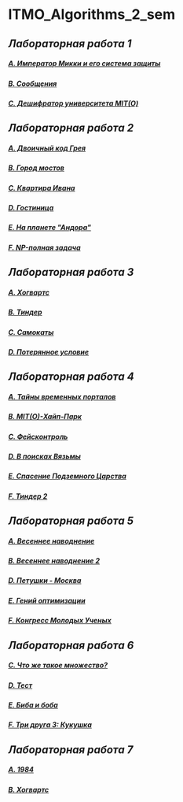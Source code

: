 # ITMO_Algorithms_2_sem

## *Лабораторная работа 1*

##### [A. Император Микки и его система защиты](https://github.com/sskrolkina/ITMO_Algorithms_2_sem/blob/main/LAB_8/A.cpp)

##### [B. Сообщения](https://github.com/sskrolkina/ITMO_Algorithms_2_sem/blob/main/LAB_8/B.cpp)

##### [C. Дешифратор университета MIT(О)](https://github.com/sskrolkina/ITMO_Algorithms_2_sem/blob/main/LAB_8/C.cpp)

## *Лабораторная работа 2*

##### [A. Двоичный код Грея](https://github.com/sskrolkina/ITMO_Algorithms_2_sem/blob/main/LAB_9/A.cpp)

##### [B. Город мостов](https://github.com/sskrolkina/ITMO_Algorithms_2_sem/blob/main/LAB_9/B.cpp)

##### [C. Квартира Ивана](https://github.com/sskrolkina/ITMO_Algorithms_2_sem/blob/main/LAB_9/C.cpp)

##### [D. Гостиница](https://github.com/sskrolkina/ITMO_Algorithms_2_sem/blob/main/LAB_9/D.cpp)

##### [E. На планете "Андора"](https://github.com/sskrolkina/ITMO_Algorithms_2_sem/blob/main/LAB_9/E.cpp)

##### [F. NP-полная задача](https://github.com/sskrolkina/ITMO_Algorithms_2_sem/blob/main/LAB_9/F.cpp)

## *Лабораторная работа 3*

##### [A. Хогвартс](https://github.com/sskrolkina/ITMO_Algorithms_2_sem/blob/main/LAB_10/A.cpp)

##### [B. Тиндер](https://github.com/sskrolkina/ITMO_Algorithms_2_sem/blob/main/LAB_10/B.cpp)

##### [C. Самокаты](https://github.com/sskrolkina/ITMO_Algorithms_2_sem/blob/main/LAB_10/C.cpp)

##### [D. Потерянное условие](https://github.com/sskrolkina/ITMO_Algorithms_2_sem/blob/main/LAB_10/D.cpp)

## *Лабораторная работа 4*

##### [A. Тайны временных порталов](https://github.com/sskrolkina/ITMO_Algorithms_2_sem/blob/main/LAB_11/A.cpp)

##### [B. MIT(O)-Хайп-Парк](https://github.com/sskrolkina/ITMO_Algorithms_2_sem/blob/main/LAB_11/B.cpp)

##### [C. Фейсконтроль](https://github.com/sskrolkina/ITMO_Algorithms_2_sem/blob/main/LAB_11/C.cpp)

##### [D. В поисках Вязьмы](https://github.com/sskrolkina/ITMO_Algorithms_2_sem/blob/main/LAB_11/D.cpp)

##### [E. Спасение Подземного Царства](https://github.com/sskrolkina/ITMO_Algorithms_2_sem/blob/main/LAB_11/E.cpp)

##### [F. Тиндер 2](https://github.com/sskrolkina/ITMO_Algorithms_2_sem/blob/main/LAB_11/F.cpp)

## *Лабораторная работа 5*

##### [A. Весеннее наводнение](https://github.com/sskrolkina/ITMO_Algorithms_2_sem/blob/main/LAB_12/A.cpp)

##### [B. Весеннее наводнение 2](https://github.com/sskrolkina/ITMO_Algorithms_2_sem/blob/main/LAB_12/B.cpp)

##### [D. Петушки - Москва](https://github.com/sskrolkina/ITMO_Algorithms_2_sem/blob/main/LAB_12/D.cpp)

##### [E. Гений оптимизации](https://github.com/sskrolkina/ITMO_Algorithms_2_sem/blob/main/LAB_12/E.cpp)

##### [F. Конгресс Молодых Ученых](https://github.com/sskrolkina/ITMO_Algorithms_2_sem/blob/main/LAB_12/F.cpp)

## *Лабораторная работа 6*

##### [C. Что же такое множество?](https://github.com/sskrolkina/ITMO_Algorithms_2_sem/blob/main/LAB_13/C.cpp)

##### [D. Тест](https://github.com/sskrolkina/ITMO_Algorithms_2_sem/blob/main/LAB_13/D.cpp)

##### [E. Биба и боба](https://github.com/sskrolkina/ITMO_Algorithms_2_sem/blob/main/LAB_13/E.cpp)

##### [F. Три друга 3: Кукушка](https://github.com/sskrolkina/ITMO_Algorithms_2_sem/blob/main/LAB_13/F.cpp)

## *Лабораторная работа 7*

##### [A. 1984](https://github.com/sskrolkina/ITMO_Algorithms_2_sem/blob/main/LAB_14/A.cpp)

##### [B. Хогвартс](https://github.com/sskrolkina/ITMO_Algorithms_2_sem/blob/main/LAB_14/B.cpp)
